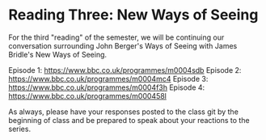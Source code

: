 **Reading Three: New Ways of Seeing**
======================

For the third "reading" of the semester, we will be continuing our conversation surrounding John Berger's Ways of Seeing with James Bridle's New Ways of Seeing.

Episode 1: https://www.bbc.co.uk/programmes/m0004sdb
Episode 2: https://www.bbc.co.uk/programmes/m0004mc4
Episode 3: https://www.bbc.co.uk/programmes/m0004f3h
Episode 4: https://www.bbc.co.uk/programmes/m000458l

As always, please have your responses posted to the class git by the beginning of class and be prepared to speak about your reactions to the series.
